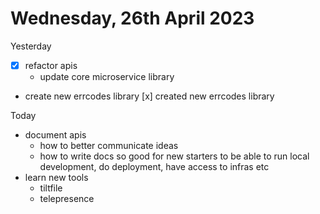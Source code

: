 # Wednesday, 26th April 2023

Yesterday
- [x] refactor apis
	- update core microservice library
- create new errcodes library
	[x] created new errcodes library


Today
- document apis
	- how to better communicate ideas
	- how to write docs so good for new starters to be able to run local development, do deployment, have access to infras etc
- learn new tools
	- tiltfile
	- telepresence
